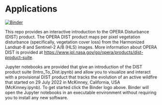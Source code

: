 # Applications

[![Binder](https://mybinder.org/badge_logo.svg)](https://mybinder.org/v2/gh/OPERA-Cal-Val/OPERA_Applications.git/main)


This repo provides an interactive introduction to the OPERA Disturbance (DIST) product. The OPERA DIST product maps per pixel vegetation disturbance (specifically, vegetation cover loss) from the Harmonized Landsat-8 and Sentinel-2 A/B (HLS) images. More information about OPERA DIST is provided at https://www.jpl.nasa.gov/go/opera/products/dist-product-suite.

Jupyter notebooks are provided that give an introduction of the DIST product suite (Intro_To_Dist.ipynb) and allow you to visualize and interact with a provisional DIST product that tracks the evolution of an active wildfire that started on 29 July 2022 in McKinney, California, USA (McKinney.ipynb). To get started click the Binder logo above. Binder will open the Jupyter notebooks in an executable environment without requiring you to install any new software. 
